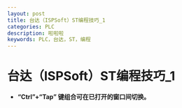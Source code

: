 ```yaml
---
layout: post
title: 台达（ISPSoft）ST编程技巧_1
categories: PLC
description: 啦啦啦
keywords: PLC，台达，ST，编程
---
```

# 台达（ISPSoft）ST编程技巧_1

- **“Ctrl”+“Tap” 键组合可在已打开的窗口间切换。**

